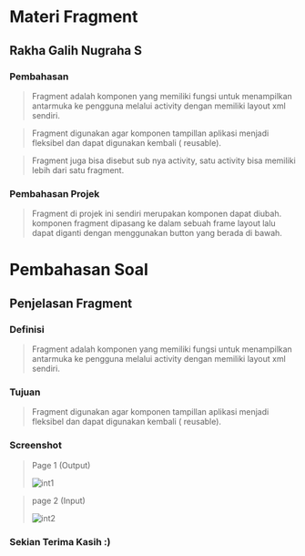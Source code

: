 # Materi Fragment
## Rakha Galih Nugraha S
### Pembahasan
> Fragment adalah komponen yang memiliki fungsi untuk menampilkan antarmuka ke
pengguna melalui activity dengan memiliki layout xml sendiri.

> Fragment digunakan agar
komponen tampillan aplikasi menjadi fleksibel dan dapat digunakan kembali ( reusable). 

> Fragment juga bisa disebut sub nya activity, satu activity bisa memiliki lebih dari satu fragment.

### Pembahasan Projek
> Fragment di projek ini sendiri merupakan komponen dapat diubah. komponen fragment dipasang ke dalam sebuah frame layout lalu dapat diganti dengan menggunakan button yang berada di bawah.

# Pembahasan Soal
##  Penjelasan Fragment
### Definisi
> Fragment adalah komponen yang memiliki fungsi untuk menampilkan antarmuka ke
pengguna melalui activity dengan memiliki layout xml sendiri.

### Tujuan
> Fragment digunakan agar
komponen tampillan aplikasi menjadi fleksibel dan dapat digunakan kembali ( reusable). 



### Screenshot

> Page 1 (Output)
> 
> ![int1](https://user-images.githubusercontent.com/54633534/108662387-c75ad280-7500-11eb-974f-bf7b90cc1c5a.jpg)

> page 2 (Input)
> 
> ![int2](https://user-images.githubusercontent.com/54633534/108662425-df325680-7500-11eb-9514-49c6fb753914.jpg)

### Sekian Terima Kasih :)
